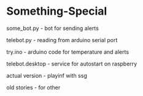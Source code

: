# Something-Special

some_bot.py - bot for sending alerts

telebot.py - reading from arduino serial port

try.ino - arduino code for temperature and alerts

telebot.desktop - service for autostart on raspberry

actual version - playinf with ssg

old stories - for other 
